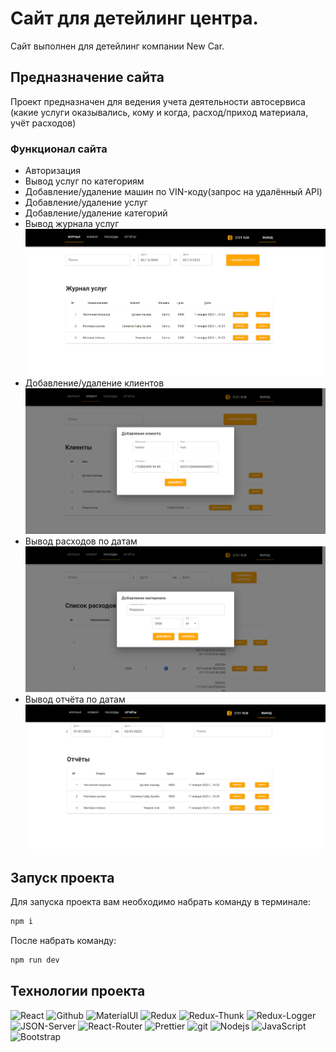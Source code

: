 # Сайт для детейлинг центра.

Сайт выполнен для детейлинг компании New Car.

## Предназначение сайта
Проект предназначен для ведения учета деятельности автосервиса (какие услуги оказывались, кому и когда, расход/приход материала, учёт расходов)

### Функционал сайта
- Авторизация
- Вывод услуг по категориям
- Добавление/удаление машин по VIN-коду(запрос на удалённый API)
- Добавление/удаление услуг
- Добавление/удаление категорий
- Вывод журнала услуг
 ![png](https://github.com/magadov/detailing-front/blob/main/images/New%20Car.png)
- Добавление/удаление клиентов
 ![png](https://github.com/magadov/detailing-front/blob/lastChanges/images/New%20car%202.png)
- Вывод расходов по датам
 ![png](https://github.com/magadov/detailing-front/blob/lastChanges/images/New%20car%203.png)
- Вывод отчёта по датам
 ![png](https://github.com/magadov/detailing-front/blob/main/images/New%20car%204.png)


## Запуск проекта

Для запуска проекта вам необходимо набрать команду в терминале:

```javascript
npm i
```

После набрать команду:

```javascript
npm run dev
```

## Технологии проекта

<p>
  <img alt="React" src="https://img.shields.io/badge/-React-45b8d8?style=for-the-badge&logo=react&logoColor=white" />
  <img alt="Github" src="https://img.shields.io/badge/-Github-black?style=for-the-badge&logo=github&logoColor=white" />
  <img alt="MaterialUI" src="https://img.shields.io/badge/-Heroku-764ABC?style=for-the-badge&logo=MaterialUI&logoColor=white" />
  <img alt="Redux" src="https://img.shields.io/badge/-Redux-430098?style=for-the-badge&logo=redux&logoColor=white" />
  <img alt="Redux-Thunk" src="https://img.shields.io/badge/-Redux_Thunk-white?style=for-the-badge&logo=Redux&logoColor=430098" />
  <img alt="Redux-Logger" src="https://img.shields.io/badge/-Redux_Logger-430098?style=for-the-badge&logo=Redux&logoColor=white" />
  <img alt="JSON-Server" src="https://img.shields.io/badge/-JSON_Server-white?style=for-the-badge&logo=JSON&logoColor=black" />
  <img alt="React-Router" src="https://img.shields.io/badge/-React_Router-black?style=for-the-badge&logo=react-router&logoColor=orange" />
  <img alt="Prettier" src="https://img.shields.io/badge/-Prettier-grey?style=for-the-badge&logo=Prettier&logoColor=orange" />
  <img alt="git" src="https://img.shields.io/badge/-Git-F05032?style=for-the-badge&logo=git&logoColor=white" />
  <img alt="Nodejs" src="https://img.shields.io/badge/-Nodejs-43853d?style=for-the-badge&logo=Node.js&logoColor=white" />
  <img alt="JavaScript" src="https://img.shields.io/badge/-JavaScript-yellow?style=for-the-badge&logo=JavaScript&logoColor=white" />
  <img alt="Bootstrap" src="https://img.shields.io/badge/-Bootstrap-430098?style=for-the-badge&logo=bootstrap&logoColor=white" />
</p>
